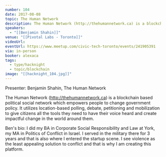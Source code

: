 ```yaml
---
number: 104
date: 2017-08-08
topic: The Human Network
description: The Human Network (http://thehumannetwork.ca) is a blockchain based political social network which empowers people to change government policy. It utilizes location-based polling, debate, petitioning and mobilization to give citizens all the tools they need to have their voice heard and create impactful change in the world around them.
speakers:
  - "[[Benjamin Shahin]]"
venue: "[[Pivotal Labs - Toronto]]"
videoUrl:
eventUrl: https://www.meetup.com/civic-tech-toronto/events/241905391
via: in-person
booker: alexaca
tags:
  - type/hacknight
  - topic/blockchain
image: "[[hacknight_104.jpg]]"
---
```

Presenter: Benjamin Shahin, The Human Network

The Human Network (http://thehumannetwork.ca) is a blockchain based political social network which empowers people to change government policy. It utilizes location-based polling, debate, petitioning and mobilization to give citizens all the tools they need to have their voice heard and create impactful change in the world around them.

Ben's bio: I did my BA in Corporate Social Responsibility and Law at York, my MA in Politics of Conflict in Israel. I served in the military there for 3 years and that is also where I entered the startup scene. I see violence as the least appealing solution to conflict and that is why I am creating this platform.
